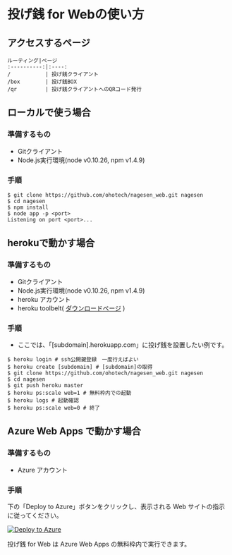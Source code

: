 # 投げ銭 for Webの使い方

## アクセスするページ

    ルーティング|ページ
    :----------:|:----:
    /           | 投げ銭クライアント
    /box        | 投げ銭BOX
    /qr         | 投げ銭クライアントへのQRコード発行

## ローカルで使う場合

### 準備するもの

* Gitクライアント
* Node.js実行環境(node v0.10.26, npm v1.4.9)

### 手順

``` shell
$ git clone https://github.com/ohotech/nagesen_web.git nagesen
$ cd nagesen
$ npm install
$ node app -p <port>
Listening on port <port>...
```

##  herokuで動かす場合

### 準備するもの

* Gitクライアント
* Node.js実行環境(node v0.10.26, npm v1.4.9)
* heroku アカウント
* heroku toolbelt( [ダウンロードページ](https://toolbelt.heroku.com/) )

### 手順

* ここでは、「[subdomain].herokuapp.com」に投げ銭を設置したい例です。

``` shell
$ heroku login # ssh公開鍵登録　一度行えばよい
$ heroku create [subdomain] # [subdomain]の取得 
$ git clone https://github.com/ohotech/nagesen_web.git nagesen
$ cd nagesen
$ git push heroku master
$ heroku ps:scale web=1 # 無料枠内での起動
$ heroku logs # 起動確認
$ heroku ps:scale web=0 # 終了
```

## Azure Web Apps で動かす場合

### 準備するもの

* Azure アカウント

### 手順

下の「Deploy to Azure」ボタンをクリックし、表示される Web サイトの指示に従ってください。

[![Deploy to Azure](https://azuredeploy.net/deploybutton.png)](https://azuredeploy.net/)

投げ銭 for Web は Azure Web Apps の無料枠内で実行できます。
